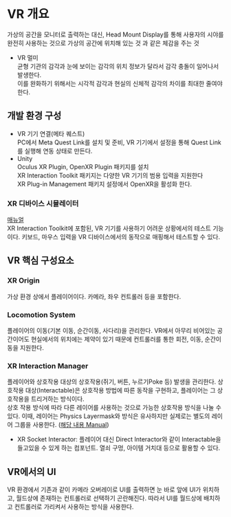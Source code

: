 # VR 개요

가상의 공간을 모니터로 출력하는 대신, Head Mount Display를 통해 사용자의 시야를 완전히 사용하는 것으로 가상의 공간에 위치해 있는 것 과 같은 체감을 주는 것

* VR 멀미  
  균형 기관의 감각과 눈에 보이는 감각의 위치 정보가 달라서 감각 충돌이 일어나서 발생한다.  
  이를 완화하기 위해서는 시각적 감각과 현실의 신체적 감각의 차이를 최대한 줄여야 한다.

## 개발 환경 구성

* VR 기기 연결(메타 퀘스트)  
  PC에서 Meta Quest Link를 설치 및 준비, VR 기기에서 설정을 통해 Quest Link를 실행해 연동 상태로 만든다.
* Unity  
  Oculus XR Plugin, OpenXR Plugin 패키지를 설치  
  XR Interaction Toolkit 패키지는 다양한 VR 기기의 범용 입력을 지원한다  
  XR Plug-in Management 패키지 설정에서 OpenXR을 활성화 한다.

### XR 디바이스 시뮬레이터

[매뉴얼](https://docs.unity3d.com/Packages/com.unity.xr.interaction.toolkit@2.6/manual/xr-device-simulator-overview.html)  
XR Interaction Toolkit에 포함된, VR 기기를 사용하기 어려운 상황에서의 테스트 기능이다. 키보드, 마우스 입력을 VR 디바이스에서의 동작으로 매핑해서 테스트할 수 있다.

## VR 핵심 구성요소

### XR Origin

가상 환경 상에서 플레이어이다. 카메라, 좌우 컨트롤러 등을 포함한다.

### Locomotion System

플레이어의 이동(기본 이동, 순간이동, 사다리)을 관리한다. VR에서 아무리 비어있는 공간이어도 현실에서의 위치에는 제약이 있기 때문에 컨트롤러를 통한 회전, 이동, 순간이동을 지원한다.

### XR Interaction Manager

플레이어와 상호작용 대상의 상호작용(쥐기, 버튼, 누르기Poke 등) 발생을 관리한다. 상호작용 대상(Interactable)은 상호작용 방법에 따른 동작을 구현하고, 플레이어는 그 상호작용을 트리거하는 방식이다.  
상호 작용 방식에 따라 다른 레이어를 사용하는 것으로 가능한 상호작용 방식을 나눌 수 있다. 이때, 레이어는 Physics Layermask와 방식은 유사하지만 실제로는 별도의 레이어 그룹을 사용한다. ([해당 내용 Manual](https://docs.unity3d.com/Packages/com.unity.xr.interaction.toolkit@2.6/manual/interaction-layers.html))

* XR Socket Interactor: 플레이어 대신 Direct Interactor와 같이 Interactable을 들고있을 수 있게 하는 컴포넌트. 열쇠 구멍, 아이템 거치대 등으로 활용할 수 있다.

## VR에서의 UI

VR 환경에서 기존과 같이 카메라 오버레이로 UI를 출력하면 눈 바로 앞에 UI가 위치하고, 월드상에 존재하는 컨트롤러로 선택하기 곤란해진다. 따라서 UI를 월드상에 배치하고 컨트롤러로 가리켜서 사용하는 방식을 사용한다.
